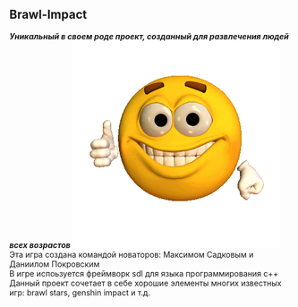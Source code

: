 ## Brawl-Impact
***Уникальный в своем роде проект, созданный для развлечения людей всех возрастов***
<img src="https://github.com/DanyaKrov/Brawl-Impact/blob/main/1.gif" />
Эта игра создана командой новаторов: Максимом Садковым и Даниилом Покровским  
В игре испоьзуется фреймворк sdl для языка программирования c++  
Данный проект сочетает в себе хорошие элементы многих известных игр: brawl stars, genshin impact и т.д.
